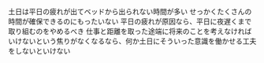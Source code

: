 土日は平日の疲れが出てベッドから出られない時間が多い
せっかくたくさんの時間が確保できるのにもったいない
平日の疲れが原因なら、平日に夜遅くまで取り組むのをやめるべき
仕事と距離を取った途端に将来のことを考えなければいけないという焦りがなくなるなら、何か土日にそういった意識を働かせる工夫をしないといけない